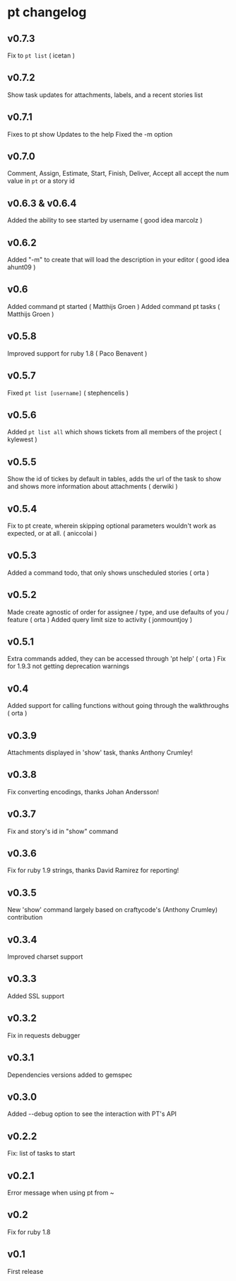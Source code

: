# pt changelog

## v0.7.3

Fix to `pt list` ( icetan )

## v0.7.2

Show task updates for attachments, labels, and a recent stories list

## v0.7.1

Fixes to pt show
Updates to the help
Fixed the -m option

## v0.7.0

Comment, Assign, Estimate, Start, Finish, Deliver, Accept all accept the num value in `pt` or a story id

## v0.6.3 & v0.6.4

Added the ability to see started by username ( good idea marcolz )

## v0.6.2

Added "-m" to create that will load the description in your editor ( good idea ahunt09 )

## v0.6

Added command pt started ( Matthijs Groen )
Added command pt tasks ( Matthijs Groen )

## v0.5.8

Improved support for ruby 1.8 ( Paco Benavent )

## v0.5.7

Fixed `pt list [username]` ( stephencelis )

## v0.5.6

Added `pt list all` which shows tickets from all members of the project ( kylewest )

## v0.5.5

Show the id of tickes by default in tables, adds the url of the task to show and shows more information about attachments ( derwiki )

## v0.5.4

Fix to pt create, wherein skipping optional parameters wouldn't work as expected, or at all. ( aniccolai )

## v0.5.3

Added a command todo, that only shows unscheduled stories ( orta )

## v0.5.2

Made create agnostic of order for assignee / type, and use defaults of you / feature ( orta )
Added query limit size to activity ( jonmountjoy )

## v0.5.1

Extra commands added, they can be accessed through 'pt help' ( orta )
Fix for 1.9.3 not getting deprecation warnings

## v0.4

Added support for calling functions without going through the walkthroughs ( orta )

## v0.3.9

Attachments displayed in 'show' task, thanks Anthony Crumley!

## v0.3.8

Fix converting encodings, thanks Johan Andersson!

## v0.3.7
Fix and story's id in "show" command

## v0.3.6
Fix for ruby 1.9 strings, thanks David Ramirez for reporting!

## v0.3.5
New 'show' command largely based on craftycode's (Anthony Crumley) contribution

## v0.3.4
Improved charset support

## v0.3.3
Added SSL support

## v0.3.2
Fix in requests debugger

## v0.3.1
Dependencies versions added to gemspec

## v0.3.0
Added --debug option to see the interaction with PT's API

## v0.2.2
Fix: list of tasks to start

## v0.2.1
Error message when using pt from ~

## v0.2
Fix for ruby 1.8

## v0.1
First release

